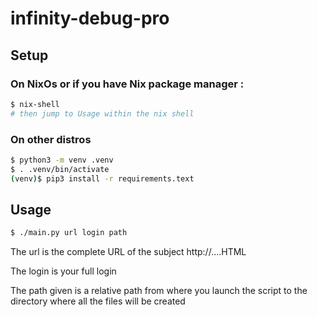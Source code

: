 # infinity-debug-pro

## Setup

### On NixOs or if you have Nix package manager : 
```sh
$ nix-shell
# then jump to Usage within the nix shell
```

### On other distros
```sh
$ python3 -m venv .venv
$ . .venv/bin/activate
(venv)$ pip3 install -r requirements.text
```

## Usage
```sh
$ ./main.py url login path
```
The url is the complete URL of the subject http://....HTML

The login is your full login

The path given is a relative path from where you launch the
script to the directory where all the files will be created

